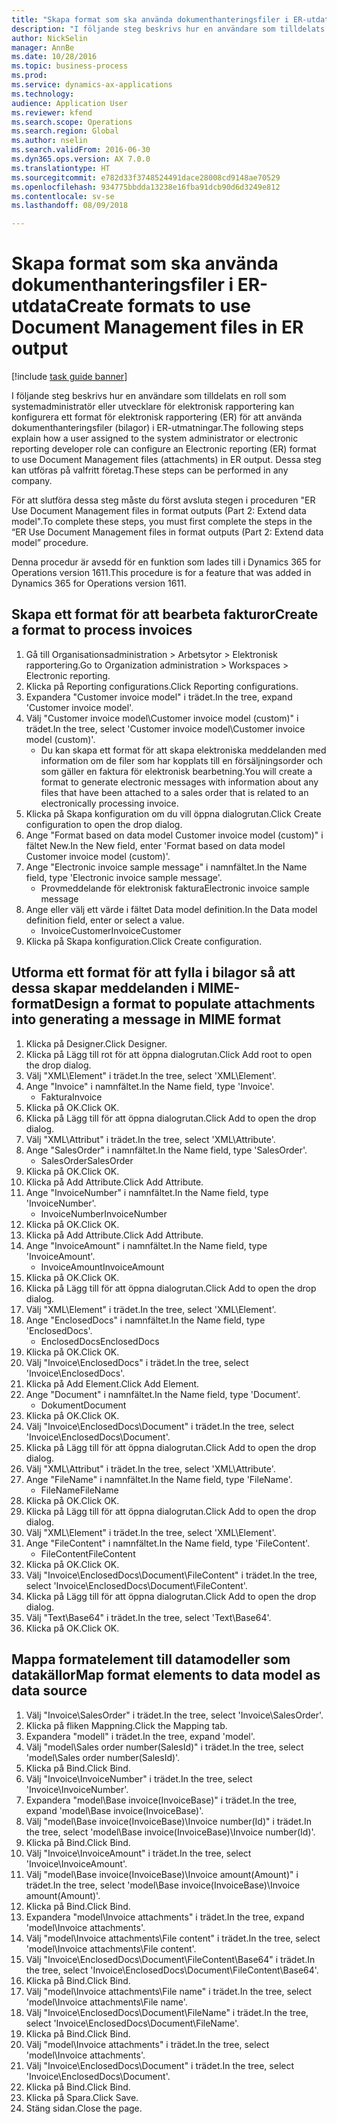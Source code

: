 ```yaml
--- 
title: "Skapa format som ska använda dokumenthanteringsfiler i ER-utdata"
description: "I följande steg beskrivs hur en användare som tilldelats en roll som systemadministratör eller utvecklare för elektronisk rapportering kan konfigurera ett format för elektronisk rapportering (ER) för att använda dokumenthanteringsfiler (bilagor) i ER-utmatningar."
author: NickSelin
manager: AnnBe
ms.date: 10/28/2016
ms.topic: business-process
ms.prod: 
ms.service: dynamics-ax-applications
ms.technology: 
audience: Application User
ms.reviewer: kfend
ms.search.scope: Operations
ms.search.region: Global
ms.author: nselin
ms.search.validFrom: 2016-06-30
ms.dyn365.ops.version: AX 7.0.0
ms.translationtype: HT
ms.sourcegitcommit: e782d33f3748524491dace28008cd9148ae70529
ms.openlocfilehash: 934775bbdda13238e16fba91dcb90d6d3249e812
ms.contentlocale: sv-se
ms.lasthandoff: 08/09/2018

---
```

# <a name="create-formats-to-use-document-management-files-in-er-output"></a><span data-ttu-id="1f666-103">Skapa format som ska använda dokumenthanteringsfiler i ER-utdata</span><span class="sxs-lookup"><span data-stu-id="1f666-103">Create formats to use Document Management files in ER output</span></span>

[!include [task guide banner](../../includes/task-guide-banner.md)]

<span data-ttu-id="1f666-104">I följande steg beskrivs hur en användare som tilldelats en roll som systemadministratör eller utvecklare för elektronisk rapportering kan konfigurera ett format för elektronisk rapportering (ER) för att använda dokumenthanteringsfiler (bilagor) i ER-utmatningar.</span><span class="sxs-lookup"><span data-stu-id="1f666-104">The following steps explain how a user assigned to the system administrator or electronic reporting developer role can configure an Electronic reporting (ER) format to use Document Management files (attachments) in ER output.</span></span> <span data-ttu-id="1f666-105">Dessa steg kan utföras på valfritt företag.</span><span class="sxs-lookup"><span data-stu-id="1f666-105">These steps can be performed in any company.</span></span>

<span data-ttu-id="1f666-106">För att slutföra dessa steg måste du först avsluta stegen i proceduren "ER Use Document Management files in format outputs (Part 2: Extend data model".</span><span class="sxs-lookup"><span data-stu-id="1f666-106">To complete these steps, you must first complete the steps in the “ER Use Document Management files in format outputs (Part 2: Extend data model” procedure.</span></span>

<span data-ttu-id="1f666-107">Denna procedur är avsedd för en funktion som lades till i Dynamics 365 for Operations version 1611.</span><span class="sxs-lookup"><span data-stu-id="1f666-107">This procedure is for a feature that was added in Dynamics 365 for Operations version 1611.</span></span>


## <a name="create-a-format-to-process-invoices"></a><span data-ttu-id="1f666-108">Skapa ett format för att bearbeta fakturor</span><span class="sxs-lookup"><span data-stu-id="1f666-108">Create a format to process invoices</span></span>
1. <span data-ttu-id="1f666-109">Gå till Organisationsadministration > Arbetsytor > Elektronisk rapportering.</span><span class="sxs-lookup"><span data-stu-id="1f666-109">Go to Organization administration > Workspaces > Electronic reporting.</span></span>
2. <span data-ttu-id="1f666-110">Klicka på Reporting configurations.</span><span class="sxs-lookup"><span data-stu-id="1f666-110">Click Reporting configurations.</span></span>
3. <span data-ttu-id="1f666-111">Expandera "Customer invoice model" i trädet.</span><span class="sxs-lookup"><span data-stu-id="1f666-111">In the tree, expand 'Customer invoice model'.</span></span>
4. <span data-ttu-id="1f666-112">Välj "Customer invoice model\Customer invoice model (custom)" i trädet.</span><span class="sxs-lookup"><span data-stu-id="1f666-112">In the tree, select 'Customer invoice model\Customer invoice model (custom)'.</span></span>
    * <span data-ttu-id="1f666-113">Du kan skapa ett format för att skapa elektroniska meddelanden med information om de filer som har kopplats till en försäljningsorder och som gäller en faktura för elektronisk bearbetning.</span><span class="sxs-lookup"><span data-stu-id="1f666-113">You will create a format to generate electronic messages with information about any files that have been attached to a sales order that is related to an electronically processing invoice.</span></span>  
5. <span data-ttu-id="1f666-114">Klicka på Skapa konfiguration om du vill öppna dialogrutan.</span><span class="sxs-lookup"><span data-stu-id="1f666-114">Click Create configuration to open the drop dialog.</span></span>
6. <span data-ttu-id="1f666-115">Ange "Format based on data model Customer invoice model (custom)" i fältet New.</span><span class="sxs-lookup"><span data-stu-id="1f666-115">In the New field, enter 'Format based on data model Customer invoice model (custom)'.</span></span>
7. <span data-ttu-id="1f666-116">Ange "Electronic invoice sample message" i namnfältet.</span><span class="sxs-lookup"><span data-stu-id="1f666-116">In the Name field, type 'Electronic invoice sample message'.</span></span>
    * <span data-ttu-id="1f666-117">Provmeddelande för elektronisk faktura</span><span class="sxs-lookup"><span data-stu-id="1f666-117">Electronic invoice sample message</span></span>  
8. <span data-ttu-id="1f666-118">Ange eller välj ett värde i fältet Data model definition.</span><span class="sxs-lookup"><span data-stu-id="1f666-118">In the Data model definition field, enter or select a value.</span></span>
    * <span data-ttu-id="1f666-119">InvoiceCustomer</span><span class="sxs-lookup"><span data-stu-id="1f666-119">InvoiceCustomer</span></span>  
9. <span data-ttu-id="1f666-120">Klicka på Skapa konfiguration.</span><span class="sxs-lookup"><span data-stu-id="1f666-120">Click Create configuration.</span></span>

## <a name="design-a-format-to-populate-attachments-into-generating-a-message-in-mime-format"></a><span data-ttu-id="1f666-121">Utforma ett format för att fylla i bilagor så att dessa skapar meddelanden i MIME-format</span><span class="sxs-lookup"><span data-stu-id="1f666-121">Design a format to populate attachments into generating a message in MIME format</span></span>
1. <span data-ttu-id="1f666-122">Klicka på Designer.</span><span class="sxs-lookup"><span data-stu-id="1f666-122">Click Designer.</span></span>
2. <span data-ttu-id="1f666-123">Klicka på Lägg till rot för att öppna dialogrutan.</span><span class="sxs-lookup"><span data-stu-id="1f666-123">Click Add root to open the drop dialog.</span></span>
3. <span data-ttu-id="1f666-124">Välj "XML\Element" i trädet.</span><span class="sxs-lookup"><span data-stu-id="1f666-124">In the tree, select 'XML\Element'.</span></span>
4. <span data-ttu-id="1f666-125">Ange "Invoice" i namnfältet.</span><span class="sxs-lookup"><span data-stu-id="1f666-125">In the Name field, type 'Invoice'.</span></span>
    * <span data-ttu-id="1f666-126">Faktura</span><span class="sxs-lookup"><span data-stu-id="1f666-126">Invoice</span></span>  
5. <span data-ttu-id="1f666-127">Klicka på OK.</span><span class="sxs-lookup"><span data-stu-id="1f666-127">Click OK.</span></span>
6. <span data-ttu-id="1f666-128">Klicka på Lägg till för att öppna dialogrutan.</span><span class="sxs-lookup"><span data-stu-id="1f666-128">Click Add to open the drop dialog.</span></span>
7. <span data-ttu-id="1f666-129">Välj "XML\Attribut" i trädet.</span><span class="sxs-lookup"><span data-stu-id="1f666-129">In the tree, select 'XML\Attribute'.</span></span>
8. <span data-ttu-id="1f666-130">Ange "SalesOrder" i namnfältet.</span><span class="sxs-lookup"><span data-stu-id="1f666-130">In the Name field, type 'SalesOrder'.</span></span>
    * <span data-ttu-id="1f666-131">SalesOrder</span><span class="sxs-lookup"><span data-stu-id="1f666-131">SalesOrder</span></span>  
9. <span data-ttu-id="1f666-132">Klicka på OK.</span><span class="sxs-lookup"><span data-stu-id="1f666-132">Click OK.</span></span>
10. <span data-ttu-id="1f666-133">Klicka på Add Attribute.</span><span class="sxs-lookup"><span data-stu-id="1f666-133">Click Add Attribute.</span></span>
11. <span data-ttu-id="1f666-134">Ange "InvoiceNumber" i namnfältet.</span><span class="sxs-lookup"><span data-stu-id="1f666-134">In the Name field, type 'InvoiceNumber'.</span></span>
    * <span data-ttu-id="1f666-135">InvoiceNumber</span><span class="sxs-lookup"><span data-stu-id="1f666-135">InvoiceNumber</span></span>  
12. <span data-ttu-id="1f666-136">Klicka på OK.</span><span class="sxs-lookup"><span data-stu-id="1f666-136">Click OK.</span></span>
13. <span data-ttu-id="1f666-137">Klicka på Add Attribute.</span><span class="sxs-lookup"><span data-stu-id="1f666-137">Click Add Attribute.</span></span>
14. <span data-ttu-id="1f666-138">Ange "InvoiceAmount" i namnfältet.</span><span class="sxs-lookup"><span data-stu-id="1f666-138">In the Name field, type 'InvoiceAmount'.</span></span>
    * <span data-ttu-id="1f666-139">InvoiceAmount</span><span class="sxs-lookup"><span data-stu-id="1f666-139">InvoiceAmount</span></span>  
15. <span data-ttu-id="1f666-140">Klicka på OK.</span><span class="sxs-lookup"><span data-stu-id="1f666-140">Click OK.</span></span>
16. <span data-ttu-id="1f666-141">Klicka på Lägg till för att öppna dialogrutan.</span><span class="sxs-lookup"><span data-stu-id="1f666-141">Click Add to open the drop dialog.</span></span>
17. <span data-ttu-id="1f666-142">Välj "XML\Element" i trädet.</span><span class="sxs-lookup"><span data-stu-id="1f666-142">In the tree, select 'XML\Element'.</span></span>
18. <span data-ttu-id="1f666-143">Ange "EnclosedDocs" i namnfältet.</span><span class="sxs-lookup"><span data-stu-id="1f666-143">In the Name field, type 'EnclosedDocs'.</span></span>
    * <span data-ttu-id="1f666-144">EnclosedDocs</span><span class="sxs-lookup"><span data-stu-id="1f666-144">EnclosedDocs</span></span>  
19. <span data-ttu-id="1f666-145">Klicka på OK.</span><span class="sxs-lookup"><span data-stu-id="1f666-145">Click OK.</span></span>
20. <span data-ttu-id="1f666-146">Välj "Invoice\EnclosedDocs" i trädet.</span><span class="sxs-lookup"><span data-stu-id="1f666-146">In the tree, select 'Invoice\EnclosedDocs'.</span></span>
21. <span data-ttu-id="1f666-147">Klicka på Add Element.</span><span class="sxs-lookup"><span data-stu-id="1f666-147">Click Add Element.</span></span>
22. <span data-ttu-id="1f666-148">Ange "Document" i namnfältet.</span><span class="sxs-lookup"><span data-stu-id="1f666-148">In the Name field, type 'Document'.</span></span>
    * <span data-ttu-id="1f666-149">Dokument</span><span class="sxs-lookup"><span data-stu-id="1f666-149">Document</span></span>  
23. <span data-ttu-id="1f666-150">Klicka på OK.</span><span class="sxs-lookup"><span data-stu-id="1f666-150">Click OK.</span></span>
24. <span data-ttu-id="1f666-151">Välj "Invoice\EnclosedDocs\Document" i trädet.</span><span class="sxs-lookup"><span data-stu-id="1f666-151">In the tree, select 'Invoice\EnclosedDocs\Document'.</span></span>
25. <span data-ttu-id="1f666-152">Klicka på Lägg till för att öppna dialogrutan.</span><span class="sxs-lookup"><span data-stu-id="1f666-152">Click Add to open the drop dialog.</span></span>
26. <span data-ttu-id="1f666-153">Välj "XML\Attribut" i trädet.</span><span class="sxs-lookup"><span data-stu-id="1f666-153">In the tree, select 'XML\Attribute'.</span></span>
27. <span data-ttu-id="1f666-154">Ange "FileName" i namnfältet.</span><span class="sxs-lookup"><span data-stu-id="1f666-154">In the Name field, type 'FileName'.</span></span>
    * <span data-ttu-id="1f666-155">FileName</span><span class="sxs-lookup"><span data-stu-id="1f666-155">FileName</span></span>  
28. <span data-ttu-id="1f666-156">Klicka på OK.</span><span class="sxs-lookup"><span data-stu-id="1f666-156">Click OK.</span></span>
29. <span data-ttu-id="1f666-157">Klicka på Lägg till för att öppna dialogrutan.</span><span class="sxs-lookup"><span data-stu-id="1f666-157">Click Add to open the drop dialog.</span></span>
30. <span data-ttu-id="1f666-158">Välj "XML\Element" i trädet.</span><span class="sxs-lookup"><span data-stu-id="1f666-158">In the tree, select 'XML\Element'.</span></span>
31. <span data-ttu-id="1f666-159">Ange "FileContent" i namnfältet.</span><span class="sxs-lookup"><span data-stu-id="1f666-159">In the Name field, type 'FileContent'.</span></span>
    * <span data-ttu-id="1f666-160">FileContent</span><span class="sxs-lookup"><span data-stu-id="1f666-160">FileContent</span></span>  
32. <span data-ttu-id="1f666-161">Klicka på OK.</span><span class="sxs-lookup"><span data-stu-id="1f666-161">Click OK.</span></span>
33. <span data-ttu-id="1f666-162">Välj "Invoice\EnclosedDocs\Document\FileContent" i trädet.</span><span class="sxs-lookup"><span data-stu-id="1f666-162">In the tree, select 'Invoice\EnclosedDocs\Document\FileContent'.</span></span>
34. <span data-ttu-id="1f666-163">Klicka på Lägg till för att öppna dialogrutan.</span><span class="sxs-lookup"><span data-stu-id="1f666-163">Click Add to open the drop dialog.</span></span>
35. <span data-ttu-id="1f666-164">Välj "Text\Base64" i trädet.</span><span class="sxs-lookup"><span data-stu-id="1f666-164">In the tree, select 'Text\Base64'.</span></span>
36. <span data-ttu-id="1f666-165">Klicka på OK.</span><span class="sxs-lookup"><span data-stu-id="1f666-165">Click OK.</span></span>

## <a name="map-format-elements-to-data-model-as-data-source"></a><span data-ttu-id="1f666-166">Mappa formatelement till datamodeller som datakällor</span><span class="sxs-lookup"><span data-stu-id="1f666-166">Map format elements to data model as data source</span></span>
1. <span data-ttu-id="1f666-167">Välj "Invoice\SalesOrder" i trädet.</span><span class="sxs-lookup"><span data-stu-id="1f666-167">In the tree, select 'Invoice\SalesOrder'.</span></span>
2. <span data-ttu-id="1f666-168">Klicka på fliken Mappning.</span><span class="sxs-lookup"><span data-stu-id="1f666-168">Click the Mapping tab.</span></span>
3. <span data-ttu-id="1f666-169">Expandera "modell" i trädet.</span><span class="sxs-lookup"><span data-stu-id="1f666-169">In the tree, expand 'model'.</span></span>
4. <span data-ttu-id="1f666-170">Välj "model\Sales order number(SalesId)" i trädet.</span><span class="sxs-lookup"><span data-stu-id="1f666-170">In the tree, select 'model\Sales order number(SalesId)'.</span></span>
5. <span data-ttu-id="1f666-171">Klicka på Bind.</span><span class="sxs-lookup"><span data-stu-id="1f666-171">Click Bind.</span></span>
6. <span data-ttu-id="1f666-172">Välj "Invoice\InvoiceNumber" i trädet.</span><span class="sxs-lookup"><span data-stu-id="1f666-172">In the tree, select 'Invoice\InvoiceNumber'.</span></span>
7. <span data-ttu-id="1f666-173">Expandera "model\Base invoice(InvoiceBase)" i trädet.</span><span class="sxs-lookup"><span data-stu-id="1f666-173">In the tree, expand 'model\Base invoice(InvoiceBase)'.</span></span>
8. <span data-ttu-id="1f666-174">Välj "model\Base invoice(InvoiceBase)\Invoice number(Id)" i trädet.</span><span class="sxs-lookup"><span data-stu-id="1f666-174">In the tree, select 'model\Base invoice(InvoiceBase)\Invoice number(Id)'.</span></span>
9. <span data-ttu-id="1f666-175">Klicka på Bind.</span><span class="sxs-lookup"><span data-stu-id="1f666-175">Click Bind.</span></span>
10. <span data-ttu-id="1f666-176">Välj "Invoice\InvoiceAmount" i trädet.</span><span class="sxs-lookup"><span data-stu-id="1f666-176">In the tree, select 'Invoice\InvoiceAmount'.</span></span>
11. <span data-ttu-id="1f666-177">Välj "model\Base invoice(InvoiceBase)\Invoice amount(Amount)" i trädet.</span><span class="sxs-lookup"><span data-stu-id="1f666-177">In the tree, select 'model\Base invoice(InvoiceBase)\Invoice amount(Amount)'.</span></span>
12. <span data-ttu-id="1f666-178">Klicka på Bind.</span><span class="sxs-lookup"><span data-stu-id="1f666-178">Click Bind.</span></span>
13. <span data-ttu-id="1f666-179">Expandera "model\Invoice attachments" i trädet.</span><span class="sxs-lookup"><span data-stu-id="1f666-179">In the tree, expand 'model\Invoice attachments'.</span></span>
14. <span data-ttu-id="1f666-180">Välj "model\Invoice attachments\File content" i trädet.</span><span class="sxs-lookup"><span data-stu-id="1f666-180">In the tree, select 'model\Invoice attachments\File content'.</span></span>
15. <span data-ttu-id="1f666-181">Välj "Invoice\EnclosedDocs\Document\FileContent\Base64" i trädet.</span><span class="sxs-lookup"><span data-stu-id="1f666-181">In the tree, select 'Invoice\EnclosedDocs\Document\FileContent\Base64'.</span></span>
16. <span data-ttu-id="1f666-182">Klicka på Bind.</span><span class="sxs-lookup"><span data-stu-id="1f666-182">Click Bind.</span></span>
17. <span data-ttu-id="1f666-183">Välj "model\Invoice attachments\File name" i trädet.</span><span class="sxs-lookup"><span data-stu-id="1f666-183">In the tree, select 'model\Invoice attachments\File name'.</span></span>
18. <span data-ttu-id="1f666-184">Välj "Invoice\EnclosedDocs\Document\FileName" i trädet.</span><span class="sxs-lookup"><span data-stu-id="1f666-184">In the tree, select 'Invoice\EnclosedDocs\Document\FileName'.</span></span>
19. <span data-ttu-id="1f666-185">Klicka på Bind.</span><span class="sxs-lookup"><span data-stu-id="1f666-185">Click Bind.</span></span>
20. <span data-ttu-id="1f666-186">Välj "model\Invoice attachments" i trädet.</span><span class="sxs-lookup"><span data-stu-id="1f666-186">In the tree, select 'model\Invoice attachments'.</span></span>
21. <span data-ttu-id="1f666-187">Välj "Invoice\EnclosedDocs\Document" i trädet.</span><span class="sxs-lookup"><span data-stu-id="1f666-187">In the tree, select 'Invoice\EnclosedDocs\Document'.</span></span>
22. <span data-ttu-id="1f666-188">Klicka på Bind.</span><span class="sxs-lookup"><span data-stu-id="1f666-188">Click Bind.</span></span>
23. <span data-ttu-id="1f666-189">Klicka på Spara.</span><span class="sxs-lookup"><span data-stu-id="1f666-189">Click Save.</span></span>
24. <span data-ttu-id="1f666-190">Stäng sidan.</span><span class="sxs-lookup"><span data-stu-id="1f666-190">Close the page.</span></span>


